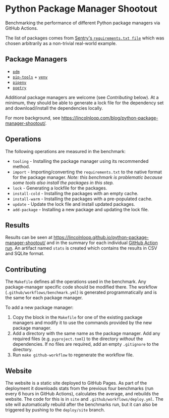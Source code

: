 # Python Package Manager Shootout

Benchmarking the performance of different Python package managers via GitHub Actions.

The list of packages comes from [Sentry's `requirements.txt file`](https://github.com/getsentry/sentry/blob/f1e1642d46ee4ee3a74cbce961a3e47406a68f0b/requirements-base.txt) which was chosen arbitrarily as a non-trivial real-world example.

## Package Managers

* [`pdm`](https://pdm.fming.dev/latest/)
* [`pip-tools`](https://pip-tools.readthedocs.io/) + [`venv`](https://docs.python.org/3/library/venv.html)
* [`pipenv`](https://pipenv.pypa.io/)
* [`poetry`](https://python-poetry.org/)

Additional package managers are welcome (see _Contributing_ below). At a minimum, they should be able to generate a lock file for the dependency set and download/install the dependencies locally.

For more background, see https://lincolnloop.com/blog/python-package-manager-shootout/.

## Operations

The following operations are measured in the benchmark:

* `tooling` - Installing the package manager using its recommended method.
* `import` - Importing/converting the `requirements.txt` to the native format for the package manager. _Note: this benchmark is problematic because some tools also install the packages in this step._
* `lock` - Generating a lockfile for the packages.
* `install-cold` - Installing the packages with an empty cache.
* `install-warm` - Installing the packages with a pre-populated cache.
* `update` - Update the lock file and install updated packages.
* `add-package` - Installing a new package and updating the lock file.

## Results

Results can be seen at https://lincolnloop.github.io/python-package-manager-shootout/ and in the summary for each individual [GitHub Action run](https://github.com/lincolnloop/python-package-manager-shootout/actions/workflows/benchmark.yml). An artifact named `stats` is created which contains the results in CSV and SQLite format.

## Contributing

The `Makefile` defines all the operations used in the benchmark. Any package-manager specific code should be modified there. The workflow (`.github/workflows/benchmark.yml`) is generated programmatically and is the same for each package manager.

To add a new package manager:

1. Copy the block in the `Makefile` for one of the existing package managers and modify it to use the commands provided by the new package manager.
2. Add a directory with the same name as the package manager. Add any required files (e.g. `pyproject.toml`) to the directory *without* the dependencies. If no files are required, add an empty `.gitignore` to the directory.
3. Run `make github-workflow` to regenerate the workflow file.

## Website

The website is a static site deployed to GitHub Pages. As part of the deployment it downloads stats from the previous four benchmarks (run every 6 hours in GitHub Actions), calculates the average, and rebuilds the website. The code for this is in `site` and `.github/workflows/deploy.yml`. The site will automatically rebuild after the benchmarks run, but it can also be triggered by pushing to the `deploy/site` branch.
